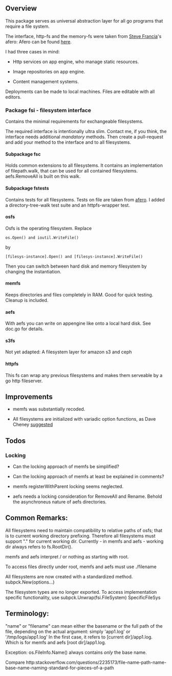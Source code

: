 Overview
--------------------
This package serves as universal abstraction
layer for all go programs that require a file system.

The interface, http-fs and the memory-fs were taken 
from [Steve Francia](https://twitter.com/spf13)'s afero:
Afero can be found [here](https:github.com/spf13/afero).

I had three cases in mind:

- Http services on app engine, who manage static resources.

- Image repositories on app engine.

- Content management systems.

Deployments can be made to local machines.
Files are editable with all editors.

### Package fsi - filesystem interface
Contains the minimal
requirements for exchangeable filesystems.

The required interface is intentionally ultra slim.
Contact me, if you think, the interface needs 
additional *mandatory* methods.
Then create a pull-request and add your method to the interface and to all filesystems.

#### Subpackage fsc 
Holds common extensions to all filesystems.
It contains an implementation of filepath.walk,
that can be used for all contained filesystems.
aefs.RemoveAll is built on this walk.

#### Subpackage fstests 
Contains tests for all filesystems.
Tests on file are taken from [afero](https:github.com/spf13/afero).
I added a directory-tree-walk test suite and an httpfs-wrapper test.

#### osfs 
Osfs is the operating filesystem. Replace 
	
	os.Open() and ioutil.WriteFile()
by 
	
	[filesys-instance].Open() and [filesys-instance].WriteFile()

Then you can switch between hard disk and memory filesystem
by changing the instantiation.

#### memfs
Keeps directories and files completely in RAM.
Good for quick testing. Cleanup is included.

#### aefs
With aefs you can write on appengine like onto a local hard disk.
See doc.go for details.


#### s3fs
Not yet adapted: A filesystem layer for amazon s3 and ceph

#### httpfs
This fs can wrap any previous filesystems and makes them serveable by a go http fileserver.

## Improvements

- memfs was substantially recoded.

- All filesystems are initialized with variadic option functions, as Dave Cheney [suggested](http://dave.cheney.net/2014/10/17/functional-options-for-friendly-apis)

## Todos

### Locking

- Can the locking approach of memfs be simplified?

- Can the locking approach of memfs at least be explained in comments?

- memfs registerWithParent locking seems neglected.

- aefs needs a locking consideration for RemoveAll and Rename. 
Behold the asynchroneus nature of aefs directories.


Common Remarks:
--------------------
All filesystems need to maintain compatibility
to relative paths of osfs; that is to current working directory prefixing.
Therefore all filesystems must support "." for current working dir.
Currently - in memfs and aefs - working dir always refers to fs.RootDir().

memfs and aefs interpret / or nothing as starting with root.

To access files directly under root, memfs and aefs must use ./filename

All filesystems are now created with
a standardized method.
		subpck.New(options...)

The filesystem types are no longer exported.
To access implementation specific functionality, use
		subpck.Unwrap(fsi.FileSystem) SpecificFileSys

Terminology:
--------------------
"name" or "filename" can mean either the basename or the full path of the file,
depending on the actual argument:
		simply           'app1.log'
		or     '/tmp/logs/app1.log'
In the first case, it refers to [current dir]/app1.log.
Which is for memfs and aefs        [root dir]/app1.log.

Exception: os.FileInfo.Name()
always contains *only* the base name.

Compare http:stackoverflow.com/questions/2235173/file-name-path-name-base-name-naming-standard-for-pieces-of-a-path
